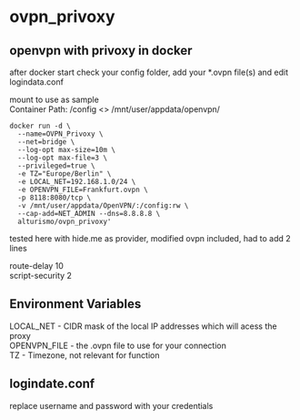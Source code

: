 # ovpn_privoxy

## openvpn with privoxy in docker

after docker start check your config folder, add your *.ovpn file(s) and edit logindata.conf

mount to use as sample \
Container Path: /config <> /mnt/user/appdata/openvpn/

```
docker run -d \
  --name=OVPN_Privoxy \
  --net=bridge \
  --log-opt max-size=10m \
  --log-opt max-file=3 \
  --privileged=true \
  -e TZ="Europe/Berlin" \
  -e LOCAL_NET=192.168.1.0/24 \
  -e OPENVPN_FILE=Frankfurt.ovpn \
  -p 8118:8080/tcp \
  -v /mnt/user/appdata/OpenVPN/:/config:rw \
  --cap-add=NET_ADMIN --dns=8.8.8.8 \
  alturismo/ovpn_privoxy'
```

tested here with hide.me as provider, modified ovpn included, had to add 2 lines

route-delay 10 \
script-security 2

## Environment Variables

LOCAL_NET - CIDR mask of the local IP addresses which will acess the proxy \
OPENVPN_FILE - the .ovpn file to use for your connection \
TZ - Timezone, not relevant for function

## logindate.conf

replace username and password with your credentials
